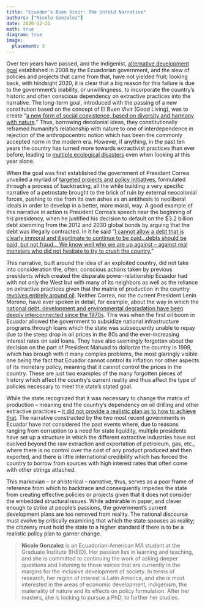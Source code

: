 ```yaml
---
title: "Ecuador’s Buen Vivir: The Untold Narrative"
authors: ["Nicole Gonzalez"]
date: 2020-12-21
math: true
diagram: true
image:
  placement: 3
---
```


Over ten years have passed, and the indigenist, [alternative development goal](https://www.ecuadorencifras.gob.ec/wp-content/uploads/downloads/2016/10/Buen-Vivir-en-el-Ecuador.pdf) established in 2008 by the Ecuadorian government, and the slew of policies and projects that came from that, have not yielded fruit; looking back, with hindsight 2020, it is clear that a big reason for this failure is due to the government’s inability, or unwillingness, to incorporate the country’s historic and often conscious dependency on extractive practices into the narrative. The long-term goal, introduced with the passing of a new constitution based on the concept of El Buen Vivir (Good Living), was to create “[a new form of social coexistence, based on diversity and harmony with nature](https://www.acnur.org/fileadmin/Documentos/BDL/2008/6716.pdf).” Thus, borrowing decolonial ideas, they constitutionally reframed humanity’s relationship with nature to one of interdependence in rejection of the anthropocentric notion which has been the commonly accepted norm in the modern era. However, if anything, in the past ten years the country has turned more towards extractivist practices than ever before, leading to [multiple ecological disasters](https://es.mongabay.com/2020/12/ecuador-deudas-ambientales-2020/) even when looking at this year alone.

When the goal was first established the government of President Correa unveiled a myriad of [targeted projects and policy initiatives](https://www.planificacion.gob.ec/plan-nacional-para-el-buen-vivir-2009-2013/#:~:text=El%20Plan%20Nacional%20de%20Desarrollo,gesti%C3%B3n%20y%20la%20inversi%C3%B3n%20p%C3%BAblica.), formulated through a process of backtracing, all the while building a very specific narrative of a petrostate brought to the brick of ruin by external neocolonial forces, pushing to rise from its own ashes as an antithesis to neoliberal ideals in order to develop in a better, more moral, way. A good example of this narrative in action is President Correa’s speech near the beginning of his presidency, when he justified his decision to default on the $3.2 billion debt stemming from the 2012 and 2030 global bonds by arguing that the debt was illegally contracted. In it he said “[I cannot allow a debt that is clearly immoral and illegitimate to continue to be paid...debts should be paid, but not fraud... We know well who we are up against – against real monsters who did not hesitate to try to crush the country.](https://br.reuters.com/article/negocios-economia-ecuador-deuda-idLTASIE4BB1R920081212)”

This narrative, built around the idea of an exploited country, did not take into consideration the, often, conscious actions taken by previous presidents which created the disparate power-relationship Ecuador had with not only the West but with many of its neighbors as well as the reliance on extractive practices given that the matrix of production in the country [revolves entirely around oil](https://www.eumed.net/rev/oel/2018/08/eliminacion-subsidio-combustibles.html). Neither Correa, nor the current President Lenin Moreno, have ever spoken in detail, for example, about the way in which the [national debt, development and environmental degradation have been deeply interconnected since the 1970s](https://rai.onlinelibrary.wiley.com/doi/10.1111/j.1467-8322.2012.00872.x). This was when the first oil boom in Ecuador allowed the government to subsidize national infrastructure programs through loans which the state was subsequently unable to repay due to the steep drop in oil prices in the 80s and the ever-increasing interest rates on said loans. They have also seemingly forgotten about the decision on the part of President Mahuad to dollarize the country in 1999, which has brough with it many complex problems, the most glaringly visible one being the fact that Ecuador cannot control its inflation nor other aspects of its monetary policy, meaning that it cannot control the prices in the country. These are just two examples of the many forgotten pieces of history which affect the country’s current reality and thus affect the type of policies necessary to meet the state’s stated goal.

While the state recognized that it was necessary to change the matrix of production – meaning end the country’s dependency on oil drilling and other extractive practices – [it did not provide a realistic plan as to how to achieve that](http://crisol.parisnanterre.fr/index.php/crisol/article/view/170). The narrative constructed by the two most recent governments in Ecuador have not considered the past events where, due to reasons ranging from corruption to a need for state liquidity, multiple presidents have set up a structure in which the different extractive industries have not evolved beyond the raw extraction and exportation of petroleum, gas, etc., where there is no control over the cost of any product produced and then exported, and there is little international credibility which has forced the country to borrow from sources with high interest rates that often come with other strings attached.

This markovian – or ahistorical – narrative, thus, serves as a poor frame of reference from which to backtrace and consequently impedes the state from creating effective policies or projects given that it does not consider the embedded structural issues. While admirable in paper, and clever enough to strike at people’s passions, the government’s current development plans are too removed from reality. The national discourse must evolve by critically examining that which the state spouses as reality; the citizenry must hold the state to a higher standard if there is to be a realistic policy plan to garner change.
     
> **Nicole Gonzalez** is an Ecuadorian-American MA student at the Graduate Institute (IHEID). Her passion lies in learning and teaching, and she is committed to continuing the work of asking deeper questions and listening to those voices that are currently in the margins for the inclusive development of society. In terms of research, her region of interest is Latin America, and she is most interested in the areas of economic development, indigenism, the materiality of nature and its effects on policy formulation. After her masters, she is looking to pursue a PhD, to further her studies.
